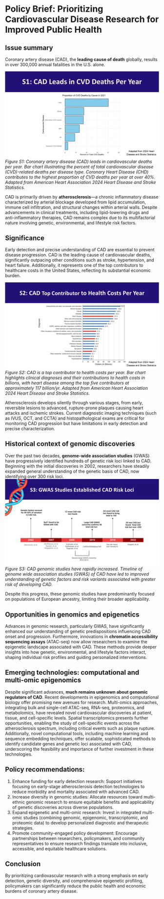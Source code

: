 # Policy Brief: Prioritizing Cardiovascular Disease Research for Improved Public Health

## Issue summary

Coronary artery disease (CAD), the **leading cause of death** globally, results in over 300,000 annual fatalities in the U.S. alone. 

![Figure S1: Coronary artery disease (CAD) leads in cardiovascular deaths per year. Bar chart illustrating the percent of total cardiovascular disease (CVD)-related deaths per disease type. Coronary Heart Disease (CHD) contributes to the highest proportion of CVD deaths per year at over 40%. Adapted from American Heart Association 2024 Heart Disease and Stroke Statistics.](../fig/S1.PNG)
*Figure S1: Coronary artery disease (CAD) leads in cardiovascular deaths per year. Bar chart illustrating the percent of total cardiovascular disease (CVD)-related deaths per disease type. Coronary Heart Disease (CHD) contributes to the highest proportion of CVD deaths per year at over 40%. Adapted from American Heart Association 2024 Heart Disease and Stroke Statistics.*

CAD is primarily driven by **atherosclerosis**—a chronic inflammatory disease characterized by arterial blockage developed from lipid accumulation, immune cell infiltration, and structural changes within arterial walls. Despite advancements in clinical treatments, including lipid-lowering drugs and anti-inflammatory therapies, CAD remains complex due to its multifactorial nature involving genetic, environmental, and lifestyle risk factors.

## Significance

Early detection and precise understanding of CAD are essential to prevent disease progression. CAD is the leading cause of cardiovascular deaths, significantly outpacing other conditions such as stroke, hypertension, and heart failure. Additionally, it represents one of the top contributors to healthcare costs in the United States, reflecting its substantial economic burden.

![Figure S2: CAD is a top contributor to health costs per year. Bar chart highlights clinical diagnoses and their contributions to health costs in billions, with heart disease among the top five contributors at approximately 117 billion/yr. From American Heart Association 2024 Heart Disease and Stroke Statistics](../fig/S2.PNG)
*Figure S2: CAD is a top contributor to health costs per year. Bar chart highlights clinical diagnoses and their contributions to health costs in billions, with heart disease among the top five contributors at approximately 117 billion/yr. Adapted from American Heart Association 2024 Heart Disease and Stroke Statistics.*


Atherosclerosis develops silently through various stages, from early, reversible lesions to advanced, rupture-prone plaques causing heart attacks and ischemic strokes. Current diagnostic imaging techniques (such as IVUS, OCT, and CCTA) and histopathological exams are critical for monitoring CAD progression but have limitations in early detection and precise characterization.

## Historical context of genomic discoveries

Over the past two decades, **genome-wide association studies** (GWAS) have progressively identified hundreds of genetic risk loci linked to CAD. Beginning with the initial discoveries in 2002, researchers have steadily expanded general understanding of the genetic basis of CAD, now identifying over 300 risk loci. 
![Figure S3: CAD genomic studies have rapidly increased. Timeline of genome wide association studies (GWAS) of CAD have led to improved understanding of genetic factors and risk variants associated with greater risk of developing CAD.](../fig/S3.PNG)
*Figure S3: CAD genomic studies have rapidly increased. Timeline of genome wide association studies (GWAS) of CAD have led to improved understanding of genetic factors and risk variants associated with greater risk of developing CAD.* 

Despite this progress, these genomic studies have predominantly focused on populations of European ancestry, limiting their broader applicability.

## Opportunities in genomics and epigenetics

Advances in genomic research, particularly GWAS, have significantly enhanced our understanding of genetic predispositions influencing CAD onset and progression. Furthermore, innovations in **chromatin accessibility sequencing assays** (ATAC-seq) now allow researchers to examine the epigenetic landscape associated with CAD. These methods provide deeper insights into how genetic, environmental, and lifestyle factors interact, shaping individual risk profiles and guiding personalized interventions.

## Emerging technologies: computational and multi-omic epigenomics

Despite significant advances, **much remains unknown about genomic regulators of CAD**. Recent developments in epigenomics and computational biology offer promising new avenues for research. Multi-omics approaches, integrating bulk and single-cell ATAC-seq, RNA-seq, proteomics, and metabolomics, have revealed novel cardiovascular discoveries at patient, tissue, and cell-specific levels. Spatial transcriptomics presents further opportunities, enabling the study of cell-specific events across the atherosclerosis spectrum, including critical events such as plaque rupture. Additionally, novel computational tools, including machine learning and sequence embedding techniques, offer scalable, sophisticated methods to identify candidate genes and genetic loci associated with CAD, underscoring the feasibility and importance of further investment in these technologies.

## Policy recommendations:

1. Enhance funding for early detection research: Support initiatives focusing on early-stage atherosclerosis detection technologies to reduce morbidity and mortality associated with advanced CAD.
2. Increase diversity in genomic studies: Allocate resources toward multi-ethnic genomic research to ensure equitable benefits and applicability of genetic discoveries across diverse populations.
3. Expand epigenetic and multi-omic research: Invest in integrated multi-omic studies (combining genomic, epigenomic, transcriptomic, and proteomic data) to develop personalized diagnostic and therapeutic strategies.
4. Promote community-engaged policy development: Encourage partnerships between researchers, policymakers, and community representatives to ensure research findings translate into inclusive, accessible, and equitable healthcare solutions.

## Conclusion

By prioritizing cardiovascular research with a strong emphasis on early detection, genetic diversity, and comprehensive epigenetic profiling, policymakers can significantly reduce the public health and economic burdens of coronary artery disease.